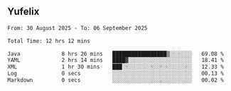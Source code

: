 ## Yufelix

<!--START_SECTION:waka-->

```txt
From: 30 August 2025 - To: 06 September 2025

Total Time: 12 hrs 12 mins

Java             8 hrs 26 mins   █████████████████▒░░░░░░░   69.08 %
YAML             2 hrs 14 mins   ████▓░░░░░░░░░░░░░░░░░░░░   18.41 %
XML              1 hr 30 mins    ███░░░░░░░░░░░░░░░░░░░░░░   12.33 %
Log              0 secs          ░░░░░░░░░░░░░░░░░░░░░░░░░   00.13 %
Markdown         0 secs          ░░░░░░░░░░░░░░░░░░░░░░░░░   00.02 %
```

<!--END_SECTION:waka-->

